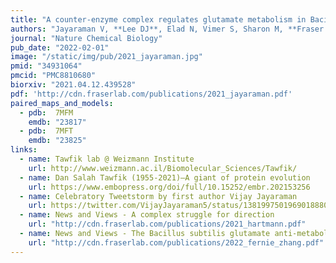 ```yaml
---
title: "A counter-enzyme complex regulates glutamate metabolism in Bacillus subtilis"
authors: "Jayaraman V, **Lee DJ**, Elad N, Vimer S, Sharon M, **Fraser JS**, Tawfik DS"
journal: "Nature Chemical Biology"
pub_date: "2022-02-01"
image: "/static/img/pub/2021_jayaraman.jpg"
pmid: "34931064"
pmcid: "PMC8810680"
biorxiv: "2021.04.12.439528"
pdf: 'http://cdn.fraserlab.com/publications/2021_jayaraman.pdf'
paired_maps_and_models:
  - pdb:  7MFM
    emdb: "23817"
  - pdb:  7MFT
    emdb: "23825"     
links:
  - name: Tawfik lab @ Weizmann Institute
    url: http://www.weizmann.ac.il/Biomolecular_Sciences/Tawfik/
  - name: Dan Salah Tawfik (1955-2021)—A giant of protein evolution
    url: https://www.embopress.org/doi/full/10.15252/embr.202153256
  - name: Celebratory Tweetstorm by first author Vijay Jayaraman
    url: https://twitter.com/VijayJayaraman5/status/1381997501969018880?s=20
  - name: News and Views - A complex struggle for direction
    url: "http://cdn.fraserlab.com/publications/2021_hartmann.pdf"
  - name: News and Views - The Bacillus subtilis glutamate anti-metabolon
    url: "http://cdn.fraserlab.com/publications/2022_fernie_zhang.pdf"
---
```

